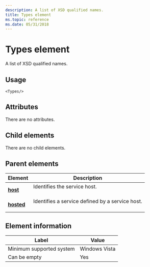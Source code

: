 ```yaml
---
description: A list of XSD qualified names.
title: Types element
ms.topic: reference
ms.date: 05/31/2018
---
```


# Types element

A list of XSD qualified names.

## Usage

``` syntax
<Types/>
```

## Attributes

There are no attributes.

## Child elements

There are no child elements.

## Parent elements



| Element                             | Description                                                            |
|-------------------------------------|------------------------------------------------------------------------|
| [**host**](host.md)<br/>     | Identifies the service host.<br/> <br/>                    |
| [**hosted**](hosted.md)<br/> | Identifies a service defined by a service host.<br/> <br/> |



## Element information



| Label | Value |
|-------------------------------------|---------------|
| Minimum supported system<br/> | Windows Vista |
| Can be empty                        | Yes           |



 

 





